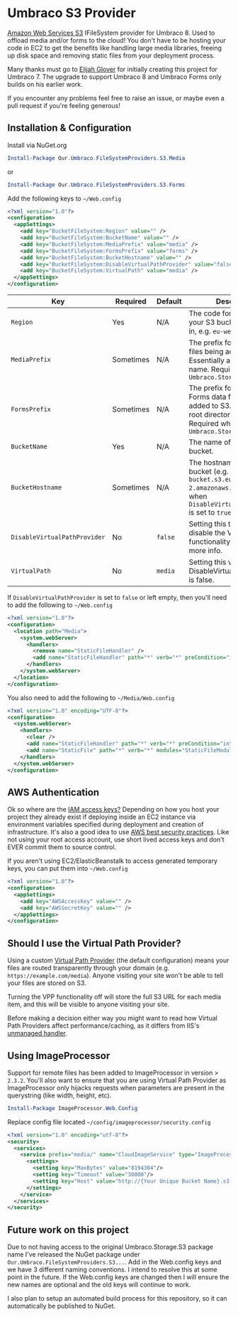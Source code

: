 # Umbraco S3 Provider

[Amazon Web Services S3](http://aws.amazon.com/s3/) IFileSystem provider for Umbraco 8. Used to offload media and/or forms to the cloud! You don't have to be hosting your code in EC2 to get the benefits like handling large media libraries, freeing up disk space and removing static files from your deployment process.

Many thanks must go to [Elijah Glover](https://github.com/ElijahGlover/) for initially creating this project for Umbraco 7. The upgrade to support Umbraco 8 and Umbraco Forms only builds on his earlier work.

If you encounter any problems feel free to raise an issue, or maybe even a pull request if you're feeling generous!


## Installation & Configuration

Install via NuGet.org
```powershell
Install-Package Our.Umbraco.FileSystemProviders.S3.Media
```
or
```powershell
Install-Package Our.Umbraco.FileSystemProviders.S3.Forms
```

Add the following keys to `~/Web.config`
```xml
<?xml version="1.0"?>
<configuration>
  <appSettings>
    <add key="BucketFileSystem:Region" value="" />
    <add key="BucketFileSystem:BucketName" value="" />
    <add key="BucketFileSystem:MediaPrefix" value="media" />
    <add key="BucketFileSystem:FormsPrefix" value="forms" />
    <add key="BucketFileSystem:BucketHostname" value="" />
    <add key="BucketFileSystem:DisableVirtualPathProvider" value="false" />
    <add key="BucketFileSystem:VirtualPath" value="media" />
  </appSettings>
</configuration>
```

| Key | Required | Default | Description
| --- | --- | --- | --- |
| `Region` | Yes | N/A | The code for the region your S3 bucket is located in, e.g. `eu-west-2` |
| `MediaPrefix` | Sometimes | N/A | The prefix for any media files being added to S3. Essentially a root directory name. Required when using `Umbraco.Storage.S3.Media` |
| `FormsPrefix` | Sometimes | N/A | The prefix for any Umbraco Forms data files being added to S3. Essentially a root directory name. Required when using `Umbraco.Storage.S3.Forms` |
| `BucketName` | Yes | N/A | The name of your S3 bucket. |
| `BucketHostname` | Sometimes | N/A | The hostname for your bucket (e.g. `test-s3-bucket.s3.eu-west-2.amazonaws.com`). Required when `DisableVirtualPathProvider` is set to `true` |
| `DisableVirtualPathProvider` | No | `false` | Setting this to `true` will disable the VPP functionality. See below for more info. |
| `VirtualPath` | No | `media` | Setting this value if the DisableVirtualPathProvider is false. |
If `DisableVirtualPathProvider` is set to `false` or left empty, then you'll need to add the following to `~/Web.config`
```xml
<?xml version="1.0"?>
<configuration>
  <location path="Media">
    <system.webServer>
      <handlers>
        <remove name="StaticFileHandler" />
        <add name="StaticFileHandler" path="*" verb="*" preCondition="integratedMode" type="System.Web.StaticFileHandler" />
      </handlers>
    </system.webServer>
  </location>
</configuration>
```
You also need to add the following to `~/Media/Web.config`
```xml
<?xml version="1.0" encoding="UTF-8"?>
<configuration>
  <system.webServer>
    <handlers>
      <clear />
      <add name="StaticFileHandler" path="*" verb="*" preCondition="integratedMode" type="System.Web.StaticFileHandler" />
      <add name="StaticFile" path="*" verb="*" modules="StaticFileModule,DefaultDocumentModule,DirectoryListingModule" resourceType="Either" requireAccess="Read" />
    </handlers>
  </system.webServer>
</configuration>
```


## AWS Authentication

Ok so where are the [IAM access keys?](http://docs.aws.amazon.com/IAM/latest/UserGuide/ManagingCredentials.html) Depending on how you host your project they already exist if deploying inside an EC2 instance via environment variables specified during deployment and creation of infrastructure.
It's also a good idea to use [AWS best security practices](http://docs.aws.amazon.com/general/latest/gr/aws-access-keys-best-practices.html). Like not using your root access account, use short lived access keys and don't EVER commit them to source control.

If you aren't using EC2/ElasticBeanstalk to access generated temporary keys, you can put them into `~/Web.config`
```xml
<?xml version="1.0"?>
<configuration>
  <appSettings>
    <add key="AWSAccessKey" value="" />
    <add key="AWSSecretKey" value="" />
  </appSettings>
</configuration>
```


## Should I use the Virtual Path Provider?
Using a custom [Virtual Path Provider](https://msdn.microsoft.com/en-us/library/system.web.hosting.virtualpathprovider%28v=vs.110%29.aspx) (the default configuration) means your files are routed transparently through your domain (e.g. `https://example.com/media`). Anyone visiting your site won't be able to tell your files are stored on S3.

Turning the VPP functionality off will store the full S3 URL for each media item, and this will be visible to anyone visiting your site.

Before making a decision either way you might want to read how Virtual Path Providers affect performance/caching, as it differs from IIS's [unmanaged handler](http://www.paraesthesia.com/archive/2011/05/02/when-staticfilehandler-is-not-staticfilehandler.aspx/).


## Using ImageProcessor
Support for remote files has been added to ImageProcessor in version > `2.3.2`. You'll also want to ensure that you are using Virtual Path Provider as ImageProcessor only hijacks requests when parameters are present in the querystring (like width, height, etc).

```powershell
Install-Package ImageProcessor.Web.Config
```

Replace config file located `~/config/imageprocessor/security.config`
```xml
<?xml version="1.0" encoding="utf-8"?>
<security>
  <services>
    <service prefix="media/" name="CloudImageService" type="ImageProcessor.Web.Services.CloudImageService, ImageProcessor.Web">
      <settings>
        <setting key="MaxBytes" value="8194304"/>
        <setting key="Timeout" value="30000"/>
        <setting key="Host" value="http://{Your Unique Bucket Name}.s3.amazonaws.com/{Your Key Prefix}/"/>
      </settings>
    </service>
  </services>
</security>
```

## Future work on this project
Due to not having access to the original Umbraco.Storage.S3 package name I've released the NuGet package under `Our.Umbraco.FileSystemProviders.S3...`. Add in the Web.config keys and we have 3 different naming conventions. I intend to resolve this at some point in the future. If the Web.config keys are changed then I will ensure the new names are optional and the old keys will continue to work.

I also plan to setup an automated build process for this repository, so it can automatically be published to NuGet.
